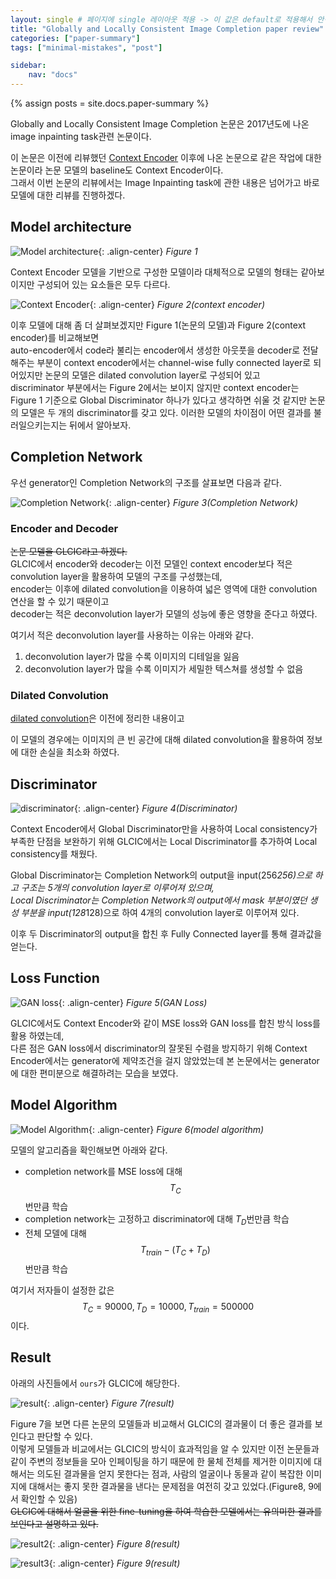 ```yaml
---
layout: single # 페이지에 single 레이아웃 적용 -> 이 값은 default로 적용해서 안적어도 되긴함
title: "Globally and Locally Consistent Image Completion paper review"
categories: ["paper-summary"]
tags: ["minimal-mistakes", "post"]

sidebar:
    nav: "docs"
---
```


{% assign posts = site.docs.paper-summary %}

Globally and Locally Consistent Image Completion 논문은 2017년도에 나온 image inpainting task관련 논문이다.

이 논문은 이전에 리뷰했던 [Context Encoder](https://jwlee527.github.io/paper-summary/Context_Encoder/) 이후에 나온 논문으로 같은 작업에 대한 논문이라 논문 모델의 baseline도 Context Encoder이다.   
그래서 이번 논문의 리뷰에서는 Image Inpainting task에 관한 내용은 넘어가고 바로 모델에 대한 리뷰를 진행하겠다.

## Model architecture
![Model architecture](https://github.com/jwLee527/test/assets/144921672/f2b25c1e-7c42-4497-a3b1-584952ca65bc){: .align-center}
*Figure 1*

Context Encoder 모델을 기반으로 구성한 모델이라 대체적으로 모델의 형태는 같아보이지만 구성되어 있는 요소들은 모두 다르다.

![Context Encoder](https://github.com/jwLee527/test/assets/144921672/0c2d8e86-3b71-44df-be5c-141f77c561c6){: .align-center}
*Figure 2(context encoder)*

이후 모델에 대해 좀 더 살펴보겠지만 Figure 1(논문의 모델)과 Figure 2(context encoder)를 비교해보면   
auto-encoder에서 code라 불리는 encoder에서 생성한 아웃풋을 decoder로 전달해주는 부분이 context encoder에서는 channel-wise fully connected layer로 되어있지만 논문의 모델은 dilated convolution layer로 구성되어 있고   
discriminator 부분에서는 Figure 2에서는 보이지 않지만 context encoder는 Figure 1 기준으로 Global Discriminator 하나가 있다고 생각하면 쉬울 것 같지만 논문의 모델은 두 개의 discriminator를 갖고 있다.
이러한 모델의 차이점이 어떤 결과를 불러일으키는지는 뒤에서 알아보자.

## Completion Network

우선 generator인 Completion Network의 구조를 살표보면 다음과 같다.

![Completion Network](https://github.com/jwLee527/test/assets/144921672/afca50c3-ab49-4d09-8156-03cca23df707){: .align-center}
*Figure 3(Completion Network)*

### Encoder and Decoder
~~논문 모델을 GLCIC라고 하겠다.~~   
GLCIC에서 encoder와 decoder는 이전 모델인 context encoder보다 적은 convolution layer을 활용하여 모델의 구조를 구성했는데,   
encoder는 이후에 dilated convolution을 이용하여 넓은 영역에 대한 convolution 연산을 할 수 있기 때문이고   
decoder는 적은 deconvolution layer가 모델의 성능에 좋은 영향을 준다고 하였다.

여기서 적은 deconvolution layer를 사용하는 이유는 아래와 같다.
1. deconvolution layer가 많을 수록 이미지의 디테일을 잃음   
2. deconvolution layer가 많을 수록 이미지가 세밀한 텍스쳐를 생성할 수 없음   

### Dilated Convolution
[dilated convolution](https://jwlee527.github.io/concept-summary/Dilated_Convolution/)은 이전에 정리한 내용이고

이 모델의 경우에는 이미지의 큰 빈 공간에 대해 dilated convolution을 활용하여 정보에 대한 손실을 최소화 하였다.

## Discriminator   
![discriminator](https://github.com/jwLee527/test/assets/144921672/4b4ae995-d72d-490b-8454-fe8816585f55){: .align-center}
*Figure 4(Discriminator)*

Context Encoder에서 Global Discriminator만을 사용하여 Local consistency가 부족한 단점을 보완하기 위해 GLCIC에서는 Local Discriminator를 추가하여 Local consistency를 채웠다.   

Global Discriminator는 Completion Network의 output을 input(256*256)으로 하고 구조는 5개의 convolution layer로 이루어져 있으며,   
Local Discriminator는 Completion Network의 output에서 mask 부분이였던 생성 부분을 input(128*128)으로 하여 4개의 convolution layer로 이루어져 있다.

이후 두 Discriminator의 output을 합친 후 Fully Connected layer를 통해 결과값을 얻는다.

## Loss Function
![GAN loss](https://github.com/jwLee527/test/assets/144921672/fbc06b75-ab34-41d7-b35c-fa13c05dfe69){: .align-center}
*Figure 5(GAN Loss)*

GLCIC에서도 Context Encoder와 같이 MSE loss와 GAN loss를 합친 방식 loss를 활용 하였는데,   
다른 점은 GAN loss에서 discriminator의 잘못된 수렴을 방지하기 위해 Context Encoder에서는 generator에 제약조건을 걸지 않았었는데 본 논문에서는 generator에 대한 편미분으로 해결하려는 모습을 보였다.

## Model Algorithm
![Model Algorithm](https://github.com/jwLee527/test/assets/144921672/fdb2beea-1bc1-46ac-b6ee-6c2d70af6532){: .align-center}
*Figure 6(model algorithm)*

모델의 알고리즘을 확인해보면 아래와 같다.   
- completion network를 MSE loss에 대해 $$T_C$$번만큼 학습
- completion network는 고정하고 discriminator에 대해 $T_D$번만큼 학습
- 전체 모델에 대해 $$T_{train}-(T_C+T_D)$$번만큼 학습

여기서 저자들이 설정한 값은 $$T_C=90000, T_D=10000, T_{train}=500000$$이다.

## Result
아래의 사진들에서 `ours`가 GLCIC에 해당한다.

![result](https://github.com/jwLee527/test/assets/144921672/24e967dd-ed66-4d44-a713-f56f66163efb){: .align-center}
*Figure 7(result)*

Figure 7을 보면 다른 논문의 모델들과 비교해서 GLCIC의 결과물이 더 좋은 결과를 보인다고 판단할 수 있다.   
이렇게 모델들과 비교에서는 GLCIC의 방식이 효과적임을 알 수 있지만 이전 논문들과 같이 주변의 정보들을 모아 인페이팅을 하기 때문에 한 물체 전체를 제거한 이미지에 대해서는 의도된 결과물을 얻지 못한다는 점과, 사람의 얼굴이나 동물과 같이 복잡한 이미지에 대해서는 좋지 못한 결과물을 낸다는 문제점을 여전히 갖고 있었다.(Figure8, 9에서 확인할 수 있음)   
~~GLCIC에 대해서 얼굴을 위한 fine-tuning을 하여 학습한 모델에서는 유의미한 결과를 보인다고 설명하고 있다.~~

![result2](https://github.com/jwLee527/test/assets/144921672/0f36ccd8-3ab5-4112-95eb-e0e12584ffec){: .align-center}
*Figure 8(result)*

![result3](https://github.com/jwLee527/test/assets/144921672/456933a2-1f8e-4b66-9db6-16b2f34593b4){: .align-center}
*Figure 9(result)*